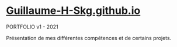 # [Guillaume-H-Skg.github.io](https://guillaume-h-skg.github.io/)
PORTFOLIO v1 - 2021

Présentation de mes différentes compétences et de certains projets.
